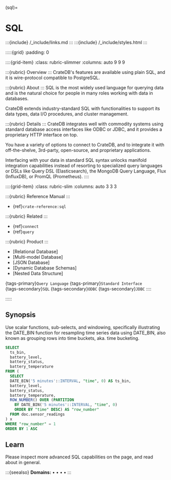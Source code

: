 (sql)=

# SQL

:::{include} /_include/links.md
:::
:::{include} /_include/styles.html
:::

:::::{grid}
:padding: 0

::::{grid-item}
:class: rubric-slimmer
:columns: auto 9 9 9

:::{rubric} Overview
:::
CrateDB's features are available using plain SQL, and it is wire-protocol
compatible to PostgreSQL.

:::{rubric} About
:::
SQL is the most widely used language for querying data and is the natural
choice for people in many roles working with data in databases.

CrateDB extends industry-standard SQL with functionalities to support
its data types, data I/O procedures, and cluster management.

:::{rubric} Details
:::
CrateDB integrates well with commodity systems using standard database
access interfaces like ODBC or JDBC, and it provides a proprietary HTTP
interface on top.

You have a variety of options to connect to CrateDB, and to integrate it with
off-the-shelve, 3rd-party, open-source, and proprietary applications.

Interfacing with your data in standard SQL syntax unlocks
manifold integration capabilities instead of resorting to specialized query
languages or DSLs like Query DSL (Elasticsearch), the MongoDB Query Language,
Flux (InfluxDB), or PromQL (Prometheus).
::::


::::{grid-item}
:class: rubric-slim
:columns: auto 3 3 3

:::{rubric} Reference Manual
:::
- {ref}`crate-reference:sql`

:::{rubric} Related
:::
- {ref}`connect`
- {ref}`query`

:::{rubric} Product
:::
- [Relational Database]
- [Multi-model Database]
- [JSON Database]
- [Dynamic Database Schemas]
- [Nested Data Structure]

{tags-primary}`Query Language`
{tags-primary}`Standard Interface` \
{tags-secondary}`SQL`
{tags-secondary}`ODBC`
{tags-secondary}`JDBC`
::::

:::::



## Synopsis

Use scalar functions, sub-selects, and windowing, specifically illustrating the
DATE_BIN function for resampling time series data using DATE_BIN, also known as
grouping rows into time buckets, aka. time bucketing.

```sql
SELECT
  ts_bin,
  battery_level,
  battery_status,
  battery_temperature
FROM (
  SELECT
  DATE_BIN('5 minutes'::INTERVAL, "time", 0) AS ts_bin,
  battery_level,
  battery_status,
  battery_temperature,
  ROW_NUMBER() OVER (PARTITION 
    BY DATE_BIN('5 minutes'::INTERVAL, "time", 0)
    ORDER BY "time" DESC) AS "row_number"
  FROM doc.sensor_readings
) x
WHERE "row_number" = 1
ORDER BY 1 ASC
```


## Learn

Please inspect more advanced SQL capabilities on the [](#query) page,
and read about [](#features) in general.



:::{seealso}
**Domains:**
[](#metrics-store) •
[](#analytics) •
[](#industrial) •
[](#timeseries) •
[](#machine-learning)
:::
